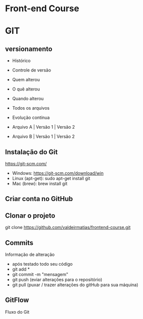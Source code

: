 # Front-end Course

# GIT
## versionamento
 - Histórico
 - Controle de versão
 - Quem alterou
 - O quê alterou
 - Quando alterou
 - Todos os arquivos
 - Evolução contínua

 - Arquivo A | Versão 1 | Versão 2
 - Arquivo B | Versão 1 | Versão 2

## Instalação do Git
 https://git-scm.com/
 - Windows: https://git-scm.com/download/win
 - Linux (apt-get): sudo apt-get install git
 - Mac (brew): brew install git

## Criar conta no GitHub

## Clonar o projeto
git clone https://github.com/valdeirmatias/frontend-course.git

## Commits
Informação de alteração
- após testado todo seu código
- git add *
- git commit -m "mensagem"
- git push (eviar alterações para o repositório)
- git pull (puxar / trazer alterações do gitHub para sua máquina)

## GitFlow
Fluxo do Git
